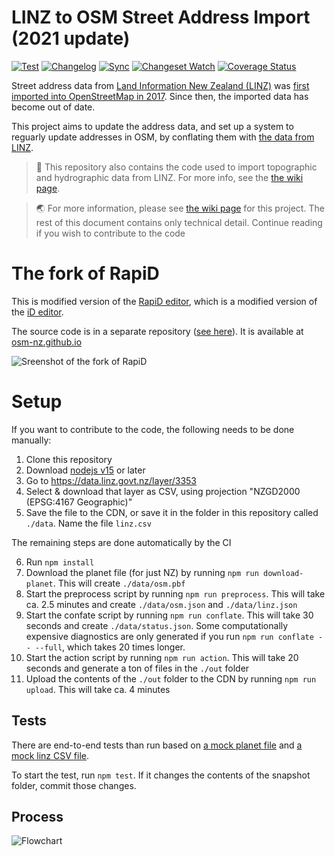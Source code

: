 # LINZ to OSM Street Address Import (2021 update)

[![Test](https://github.com/osm-nz/linz-address-import/actions/workflows/ci.yml/badge.svg)](https://github.com/osm-nz/linz-address-import/actions/workflows/ci.yml)
[![Changelog](https://github.com/osm-nz/linz-address-import/actions/workflows/changelog.yml/badge.svg)](https://github.com/osm-nz/linz-address-import/actions/workflows/changelog.yml)
[![Sync](https://github.com/osm-nz/linz-address-import/actions/workflows/sync.yml/badge.svg)](https://github.com/osm-nz/linz-address-import/actions/workflows/sync.yml)
[![Changeset Watch](https://github.com/osm-nz/linz-address-import/actions/workflows/changesetWatch.yml/badge.svg)](https://github.com/osm-nz/linz-address-import/actions/workflows/changesetWatch.yml)
[![Coverage Status](https://coveralls.io/repos/github/osm-nz/linz-address-import/badge.svg?branch=main)](https://coveralls.io/github/osm-nz/linz-address-import?branch=main)

Street address data from [Land Information New Zealand (LINZ)](https://linz.govt.nz) was [first imported into OpenStreetMap in 2017](https://wiki.openstreetmap.org/wiki/LINZ/Address_Import). Since then, the imported data has become out of date.

This project aims to update the address data, and set up a system to reguarly update addresses in OSM, by conflating them with [the data from LINZ](https://data.linz.govt.nz/layer/3353).

> 🚩 This repository also contains the code used to import topographic and hydrographic data from LINZ. For more info, see the [the wiki page](https://wiki.osm.org/LINZ).

> 🌏 For more information, please see [the wiki page](<https://wiki.openstreetmap.org/wiki/Import/New_Zealand_Street_Addresses_(2021)>) for this project. The rest of this document contains only technical detail. Continue reading if you wish to contribute to the code

# The fork of RapiD

This is modified version of the [RapiD editor](https://github.com/facebookincubator/rapid), which is a modified version of the [iD editor](https://github.com/openstreetmap/iD).

The source code is in a separate repository ([see here](https://github.com/osm-nz/RapiD)). It is available at [osm-nz.github.io](https://osm-nz.github.io)

![Sreenshot of the fork of RapiD](https://user-images.githubusercontent.com/16009897/138576782-df5a7223-cbee-4d3f-9a0f-f7a61d637540.png)

# Setup

If you want to contribute to the code, the following needs to be done manually:

1. Clone this repository
2. Download [nodejs v15](https://nodejs.org) or later
3. Go to https://data.linz.govt.nz/layer/3353
4. Select & download that layer as CSV, using projection "NZGD2000 (EPSG:4167 Geographic)"
5. Save the file to the CDN, or save it in the folder in this repository called `./data`. Name the file `linz.csv`

The remaining steps are done automatically by the CI

6. Run `npm install`
7. Download the planet file (for just NZ) by running `npm run download-planet`. This will create `./data/osm.pbf`
8. Start the preprocess script by running `npm run preprocess`. This will take ca. 2.5 minutes and create `./data/osm.json` and `./data/linz.json`
9. Start the confate script by running `npm run conflate`. This will take 30 seconds and create `./data/status.json`. Some computationally expensive diagnostics are only generated if you run `npm run conflate -- --full`, which takes 20 times longer.
10. Start the action script by running `npm run action`. This will take 20 seconds and generate a ton of files in the `./out` folder
11. Upload the contents of the `./out` folder to the CDN by running `npm run upload`. This will take ca. 4 minutes

## Tests

There are end-to-end tests than run based on [a mock planet file](src/__tests__/mock/planet.xml) and [a mock linz CSV file](src/__tests__/mock/linz-dump.csv).

To start the test, run `npm test`. If it changes the contents of the snapshot folder, commit those changes.

## Process

![Flowchart](https://wiki.openstreetmap.org/wiki/Special:FilePath/LINZ_Address_Conflation_Flowchart.png)
